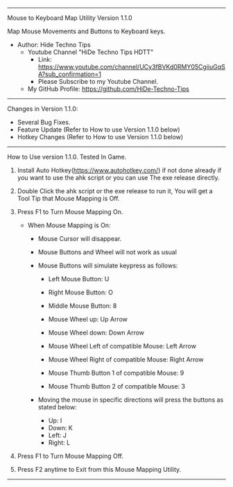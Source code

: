 ***
 Mouse to Keyboard Map Utility Version 1.1.0
 
 Map Mouse Movements and Buttons to Keyboard keys.
* Author: Hide Techno Tips
  * Youtube Channel "HiDe Techno Tips HDTT"
    * Link: https://www.youtube.com/channel/UCy3fBVKd0RMY05CgiiuGqSA?sub_confirmation=1
    * Please Subscribe to my Youtube Channel.
  * My GitHub Profile: https://github.com/HiDe-Techno-Tips
***
Changes in Version 1.1.0:

* Several Bug Fixes.
* Feature Update (Refer to How to use Version 1.1.0 below)
* Hotkey Changes (Refer to How to use Version 1.1.0 below)
***
How to Use version 1.1.0. Tested In Game.

1. Install Auto Hotkey(https://www.autohotkey.com/) if not done already if you want to use the ahk script or you can use The exe release directly.

2. Double Click the ahk script or the exe release to run it, You will get a Tool Tip that Mouse Mapping is Off.

3. Press F1 to Turn Mouse Mapping On.

    * When Mouse Mapping is On:
    
      * Mouse Cursor will disappear.
      * Mouse Buttons and Wheel will not work as usual
      * Mouse Buttons will simulate keypress as follows:
      
        * Left Mouse Button:   U
        * Right Mouse Button:  O
        * Middle Mouse Button: 8

        * Mouse Wheel up:   Up Arrow
        * Mouse Wheel down: Down Arrow

        * Mouse Wheel Left of compatible Mouse: Left Arrow
        * Mouse Wheel Right of compatible Mouse: Right Arrow

        * Mouse Thumb Button 1 of compatible Mouse: 9
        * Mouse Thumb Button 2 of compatible Mouse: 3

      * Moving the mouse in specific directions will press the buttons as stated below:
      
        * Up:     I
        * Down:   K
        * Left:   J
        * Right:  L

4. Press F1 to Turn Mouse Mapping Off.

5. Press F2 anytime to Exit from this Mouse Mapping Utility.
***
